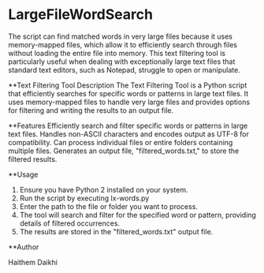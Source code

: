 # LargeFileWordSearch
The script can find matched words in very large files because it uses memory-mapped files, which allow it to efficiently search through files without loading the entire file into memory. 
This text filtering tool is particularly useful when dealing with exceptionally large text files that standard text editors, such as Notepad, struggle to open or manipulate.

**Text Filtering Tool
Description
The Text Filtering Tool is a Python script that efficiently searches for specific words or patterns in large text files. It uses memory-mapped files to handle very large files and provides options for filtering and writing the results to an output file.

**Features
Efficiently search and filter specific words or patterns in large text files.
Handles non-ASCII characters and encodes output as UTF-8 for compatibility.
Can process individual files or entire folders containing multiple files.
Generates an output file, "filtered_words.txt," to store the filtered results.


**Usage

1) Ensure you have Python 2  installed on your system.
2) Run the script by executing lx-words.py
3) Enter the path to the file or folder you want to process.
4) The tool will search and filter for the specified word or pattern, providing details of filtered occurrences.
5) The results are stored in the "filtered_words.txt" output file.

**Author 

Haithem Daikhi
